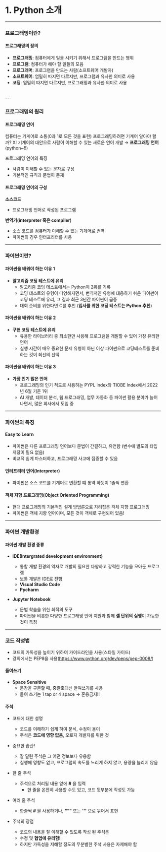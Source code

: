 # 1. Python 소개
---
### 프로그래밍이란?

#### 프로그래밍의 정의
- **프로그래밍**: 컴퓨터에게 일을 시키기 위해서 프로그램을 만드는 행위
- **프로그램**: 컴퓨터가 해야 할 일들의 모음
- **프로그래머**: 프로그램을 만드는 사람(소프트웨어 개발자)
- **소프트웨어**: 엄밀히 따지면 다르지만, 프로그램과 유사한 의미로 사용
- **코딩**: 엄밀히 따지면 다르지만, 프로그래밍과 유사한 의미로 사용
<br>
---

### 프로그래밍의 원리

#### 프로그래밍 언어

컴퓨터는 기계어로 소통(0과 1로 모든 것을 표현)
프로그래밍하려면 기계어 알아야 할까? X!
기계어의 대안으로 사람이 이해할 수 있는 새로운 언어 개발 → **프로그래밍 언어**(python~!!)

프로그래밍 언어의 특징
- 사람이 이해할 수 있는 문자로 구성
- 기본적인 규칙과 문법이 존재

#### 프로그래밍 언어의 구성
**소스코드**
- 프로그래밍 언어로 작성된 프로그램

**번역기(interpreter 혹은 compiler)**
- 소스 코드를 컴퓨터가 이해할 수 있는 기계어로 번역
- 파이썬의 경우 인터프리터를 사용

---

### 파이썬이란?

#### 파이썬을 배워야 하는 이유 1
- **알고리즘 코딩 테스트에 유리**
    - 알고리즘 코딩 테스트에서는 Python이 2위를 기록
    - 코딩 테스트의 유형이 다양해지면서, 변칙저인 유형에 대응하기 쉬운 
    파이썬이 코딩 테스트에 유리, 그 결과 최근 3년간 파이썬이 급증
    - 대회 준비를 위한다면 C를 추천
    (**입사를 위한 코딩 테스트는 Python 추천**)

#### 파이썬을 배워야 하는 이유 2
- **구현 코딩 테스트에 유리**
    - 유용한 라이브러리 중 최소한만 사용해 프로그램을 개발할 수 있어
    가장 유리한 언어
    - 실행 시간이 매우 중요한 문제 유형이 아닌 이상 파이썬으로 코딩테스트를
    준비하는 것이 최선의 선택

#### 파이썬을 배워야 하는 이유 3
- **가장 인기 많은 언어**
    - 프로그래밍의 인기 척도로 사용하는 PYPL Index와 TIOBE Index에서 2022년 6월 기준 1위
    - AI 개발, 데이터 분석, 웹 프로그래밍, 업무 자동화 등 파이썬 활용 분야가 늘어나면서,
     많은 회사에서 도입 중

---

### 파이썬의 특징

#### Easy to Learn
- 파이썬은 다른 프로그래밍 언어보다 문법이 간결하고, 유연함
(변수에 별도의 타입 저장이 필요 없음)
- 비교적 쉽게 마스터하고, 프로그래밍 사고에 집중할 수 있음

#### 인터프리터 언어(Interpreter)
- 파이썬은 소스 코드를 기계어로 변환할 떄 통역 하듯이 1줄씩 변환

#### 객체 지향 프로그래밍(Object Oriented Programming)
- 현대 프로그래밍의 기본적인 설계 방법론으로 자리잡은 객체 지향 프로그래밍
- 파이썬은 객체 지향 언어이며, 모든 것이 객체로 구현되어 있음!

---

### 파이썬 개발환경

#### 파이썬 개발 환경 종류
- **IDE(Intergrated development environment)**
    - 통합 개발 환경의 약자로 개발의 필요한 다양하고 강력한 기능을 모아둔 프로그램
    - 보통 개발은 IDE로 진행
    - **Visual Studio Code**
    - **Pycharm**

- **Jupyter Notebook**
    - 문법 학습을 위한 최적의 도구
    - 파이썬을 비롯한 다양한 프로그래밍 언어 지원과 함께 **셀 단위의 실행**이 가능한 것이 특징
---
### 코드 작성법

- 코드의 가독성을 높이기 위하여 가이드라인을 사용(스타일 가이드)
- 강의에서는 PEP8을 사용(https://www.python.org/dev/peps/pep-0008/)

#### 들여쓰기
- **Space Sensitive**
    - 문장을 구분할 때, 중괄호대신 들여쓰기를 사용
    - 들여 쓰기는 1 tap or 4 space → 혼용금지!!

#### 주석
- 코드에 대한 설명
    - 코드를 이해하기 쉽게 하여 분석, 수정이 용이
    - 주석은 **코드에 영향 없음**, 오로지 개발자를 위한 것
- 중요한 습관!
    - 잘 달린 주석은 그 어떤 정보보다 유용함
    - 실행에 영향도 없고, 프로그램의 속도를 느리게 하지 않고, 용량을 늘리지 않음

- 한 줄 주석
    - 주석으로 처리될 내용 앞에 **#** 을 입력
        - 한 줄을 온전히 사용할 수도 있고, 코드 뒷부분에 작성도 가능

- 여러 줄 주석
    - 한줄씩 **#** 을 사용하거나, **"""** 또는 **'''** 으로 묶어서 표현

- 주석의 장점
    - 코드의 내용을 잘 이해할 수 있도록 작성 된 주석은
    - 수정 및 **협업에 유리함!**
    - 하지만 가독성을 저해할 정도의 무분별한 주석 사용은 자제해야 함





